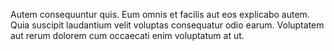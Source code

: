 Autem consequuntur quis.
Eum omnis et facilis aut eos explicabo autem.
Quia suscipit laudantium velit voluptas consequatur odio earum.
Voluptatem aut rerum dolorem cum occaecati enim voluptatum at ut.